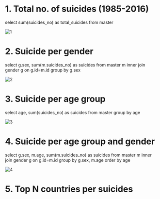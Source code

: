 # 1. Total no. of suicides (1985-2016)
select sum(suicides_no) as total_suicides from master

![1](https://github.com/Gouravdeep-Singh/Suicide_analysis/assets/104523395/c4ec3385-9970-48f1-84db-999452ecd832)


# 2. Suicide per gender
select g.sex, sum(m.suicides_no) as suicides from master m inner join gender g on g.id=m.id group by g.sex

![2](https://github.com/Gouravdeep-Singh/Suicide_analysis/assets/104523395/27d2c667-cee3-4166-aa63-da59ef0f2a6a)

# 3. Suicide per age group
select age, sum(suicides_no) as suicides from master group by age

![3](https://github.com/Gouravdeep-Singh/Suicide_analysis/assets/104523395/df8ecfed-814b-45a8-b1f7-b86fa6fa58a2)

# 4. Suicide per age group and gender
select g.sex, m.age, sum(m.suicides_no) as suicides from master m inner join gender g
on g.id=m.id group by g.sex, m.age order by age 

![4](https://github.com/Gouravdeep-Singh/Suicide_analysis/assets/104523395/f5027ed2-5a92-4c3c-a47f-3730e96d9c19)

# 5. Top N countries per suicides



